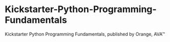 # Kickstarter-Python-Programming-Fundamentals
Kickstarter Python Programming Fundamentals, published by Orange, AVA™
